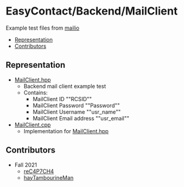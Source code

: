 # EasyContact/Backend/MailClient
Example test files from [mailio](https://github.com/karastojko/mailio)
- [Representation](#representation)
- [Contributors](#contributors)

## Representation
- [MailClient.hpp](MailClient.hpp)
  - Backend mail client example test
  - Contains:
    - MailClient ID ""RCSID""
    - MailClient Password ""Password""
    - MailClient Username ""usr_name""
    - MailClient Email address ""usr_email""
- [MailClient.cpp](MailClient.cpp)
  - Implementation for [MailClient.hpp](MailClient.hpp)

## Contributors
- Fall 2021
  - [reC4P7CH4](https://github.com/reC4PCH4)
  - [hayTambourineMan](https://github.com/hayTambourineMan/)
